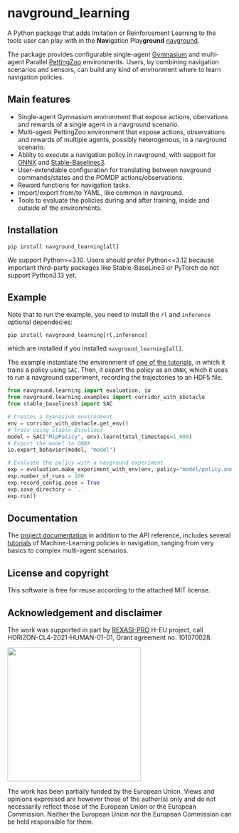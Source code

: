 # navground_learning

A Python package that adds Imitation or Reinforcement Learning to the tools user can play with in the **Nav**igation Play**ground** [navground](https://github.com/idsia-robotics/navground).

The package provides configurable single-agent [Gymnasium](https://gymnasium.farama.org/index.html)  and multi-agent Parallel [PettingZoo](https://pettingzoo.farama.org/index.html) environments. Users, by combining navigation scenarios and sensors, can build any kind of environment where to learn navigation policies.

## Main features

- Single-agent Gymnasium environment that expose actions, obervations and rewards of a single agent in a navground scenario.
- Multi-agent PettingZoo environment that expose actions, observations and rewards of multiple agents, possibly heterogenous, in a navground scenario.
- Ability to execute a navigation policy in navground, with support for [ONNX](https://onnx.ai) and [Stable-Baselines3](https://stable-baselines3.readthedocs.io).
- User-extendable configuration for translating between navground commands/states and the POMDP actions/observations.
- Reward functions for navigation tasks.
- Import/export from/to YAML, like common in navground.
- Tools to evaluate the policies during and after training, inside and outside of the environments.

## Installation

```
pip install navground_learning[all]
```

We support Python>=3.10. Users should prefer Python<=3.12 because important third-party packages like Stable-BaseLine3 or PyTorch do not support Python3.13 yet.

## Example

Note that to run the example, you need to install the `rl` and `inference` optional dependecies:

```
pip install navground_learning[rl,inference]
```

which are installed if you installed `navground_learning[all]`.


The example instantiate the environment of [one of the tutorials](https://idsia-robotics.github.io/navground_learning/tutorials/corridor_with_obstacle.html), in which it trains a policy using `SAC`.
Then, it export the policy as an `ONNX`, which it uses to run a navground experiment, recording the trajectories to an HDF5 file.

```python
from navground.learning import evaluation, io
from navground.learning.examples import corridor_with_obstacle
from stable_baselines3 import SAC

# Creates a Gymnasium environment 
env = corridor_with_obstacle.get_env()
# Train using Stable-Baseline3
model = SAC("MlpPolicy", env).learn(total_timesteps=1_000)
# Export the model to ONNX
io.export_behavior(model, "model")

# Evaluate the policy with a navground experiment
exp = evaluation.make_experiment_with_env(env, policy="model/policy.onnx")
exp.number_of_runs = 100
exp.record_config.pose = True
exp.save_directory = '.'
exp.run()
```
## Documentation

The [project documentation](https://idsia-robotics.github.io/navground_learning) in addition to the API reference, includes 
several [tutorials](https://idsia-robotics.github.io/navground_learning/tutorials) of Machine-Learning policies in navigation, ranging from very basics to complex multi-agent scenarios. 

## License and copyright

This software is free for reuse according to the attached MIT license.

## Acknowledgement and disclaimer

The work was supported in part by [REXASI-PRO](https://rexasi-pro.spindoxlabs.com) H-EU project, call HORIZON-CL4-2021-HUMAN-01-01, Grant agreement no. 101070028.

<img src="https://rexasi-pro.spindoxlabs.com/wp-content/uploads/2023/01/Bianco-Viola-Moderno-Minimalista-Logo-e1675187551324.png"  width="300">

The work has been partially funded by the European Union. Views and opinions expressed are however those of the author(s) only and do not necessarily reflect those of the European Union or the European Commission. Neither the European Union nor the European Commission can be held responsible for them.